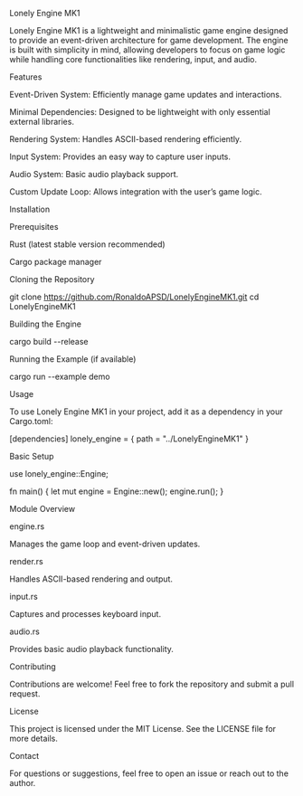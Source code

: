 Lonely Engine MK1

Lonely Engine MK1 is a lightweight and minimalistic game engine designed to provide an event-driven architecture for game development. The engine is built with simplicity in mind, allowing developers to focus on game logic while handling core functionalities like rendering, input, and audio.

Features

Event-Driven System: Efficiently manage game updates and interactions.

Minimal Dependencies: Designed to be lightweight with only essential external libraries.

Rendering System: Handles ASCII-based rendering efficiently.

Input System: Provides an easy way to capture user inputs.

Audio System: Basic audio playback support.

Custom Update Loop: Allows integration with the user’s game logic.

Installation

Prerequisites

Rust (latest stable version recommended)

Cargo package manager

Cloning the Repository

git clone https://github.com/RonaldoAPSD/LonelyEngineMK1.git
cd LonelyEngineMK1

Building the Engine

cargo build --release

Running the Example (if available)

cargo run --example demo

Usage

To use Lonely Engine MK1 in your project, add it as a dependency in your Cargo.toml:

[dependencies]
lonely_engine = { path = "../LonelyEngineMK1" }

Basic Setup

use lonely_engine::Engine;

fn main() {
    let mut engine = Engine::new();
    engine.run();
}

Module Overview

engine.rs

Manages the game loop and event-driven updates.

render.rs

Handles ASCII-based rendering and output.

input.rs

Captures and processes keyboard input.

audio.rs

Provides basic audio playback functionality.

Contributing

Contributions are welcome! Feel free to fork the repository and submit a pull request.

License

This project is licensed under the MIT License. See the LICENSE file for more details.

Contact

For questions or suggestions, feel free to open an issue or reach out to the author.
